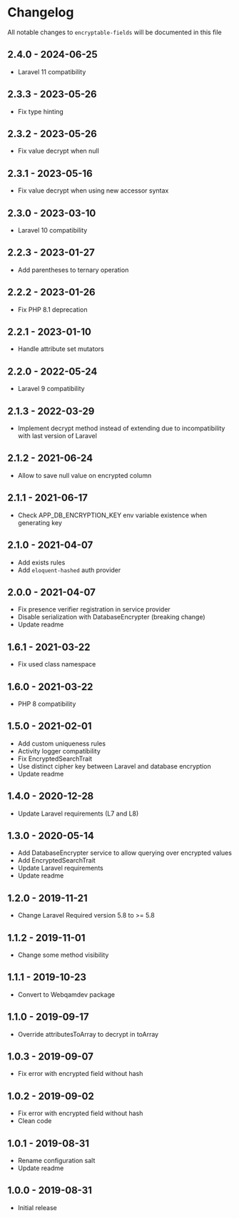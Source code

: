 # Changelog

All notable changes to `encryptable-fields` will be documented in this file

## 2.4.0 - 2024-06-25

- Laravel 11 compatibility

## 2.3.3 - 2023-05-26

- Fix type hinting 

## 2.3.2 - 2023-05-26

- Fix value decrypt when null 

## 2.3.1 - 2023-05-16

- Fix value decrypt when using new accessor syntax 

## 2.3.0 - 2023-03-10

- Laravel 10 compatibility

## 2.2.3 - 2023-01-27

- Add parentheses to ternary operation

## 2.2.2 - 2023-01-26

- Fix PHP 8.1 deprecation

## 2.2.1 - 2023-01-10

- Handle attribute set mutators

## 2.2.0 - 2022-05-24

- Laravel 9 compatibility

## 2.1.3 - 2022-03-29

- Implement decrypt method instead of extending due to incompatibility with last version of Laravel

## 2.1.2 - 2021-06-24

- Allow to save null value on encrypted column

## 2.1.1 - 2021-06-17

- Check APP_DB_ENCRYPTION_KEY env variable existence when generating key

## 2.1.0 - 2021-04-07

- Add exists rules
- Add `eloquent-hashed` auth provider

## 2.0.0 - 2021-04-07

- Fix presence verifier registration in service provider
- Disable serialization with DatabaseEncrypter (breaking change)
- Update readme

## 1.6.1 - 2021-03-22

- Fix used class namespace

## 1.6.0 - 2021-03-22

- PHP 8 compatibility

## 1.5.0 - 2021-02-01

- Add custom uniqueness rules
- Activity logger compatibility
- Fix EncryptedSearchTrait
- Use distinct cipher key between Laravel and database encryption
- Update readme

## 1.4.0 - 2020-12-28

- Update Laravel requirements (L7 and L8)

## 1.3.0 - 2020-05-14

- Add DatabaseEncrypter service to allow querying over encrypted values
- Add EncryptedSearchTrait
- Update Laravel requirements
- Update readme

## 1.2.0 - 2019-11-21

- Change Laravel Required version 5.8 to >= 5.8

## 1.1.2 - 2019-11-01

- Change some method visibility

## 1.1.1 - 2019-10-23

- Convert to Webqamdev package

## 1.1.0 - 2019-09-17

- Override attributesToArray to decrypt in toArray

## 1.0.3 - 2019-09-07

- Fix error with encrypted field without hash

## 1.0.2 - 2019-09-02

- Fix error with encrypted field without hash
- Clean code

## 1.0.1 - 2019-08-31

- Rename configuration salt
- Update readme

## 1.0.0 - 2019-08-31

- Initial release

